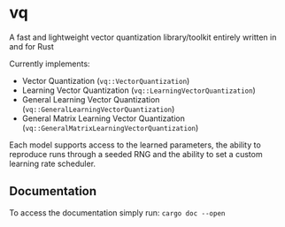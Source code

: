 # vq
A fast and lightweight vector quantization library/toolkit entirely written in and for Rust

Currently implements:
- Vector Quantization (```vq::VectorQuantization```)
- Learning Vector Quantization (```vq::LearningVectorQuantization```)
- General Learning Vector Quantization (```vq::GeneralLearningVectorQuantization```)
- General Matrix Learning Vector Quantization (```vq::GeneralMatrixLearningVectorQuantization```)

Each model supports access to the learned parameters, the ability to reproduce runs through a seeded RNG and the ability to set a custom learning rate scheduler.

## Documentation
To access the documentation simply run:
```cargo doc --open```
